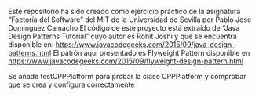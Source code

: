 Este repositorio ha sido creado como ejercicio práctico de la asignatura “Factoría del Software”
del MIT de la Universidad de Sevilla por Pablo Jose Dominguez Camacho
El código de este proyecto está extraído de “Java Design Patterns Tutorial” cuyo autor es Rohit
Joshi y que se encuentra disponible en:
https://www.javacodegeeks.com/2015/09/java-design-patterns.html
El patrón aquí presentado es Flyweight Pattern disponible en https://www.javacodegeeks.com/2015/09/flyweight-design-pattern.html 

Se añade testCPPPlatform para probar la clase CPPPlatform y comprobar que se crea y configura correctamente